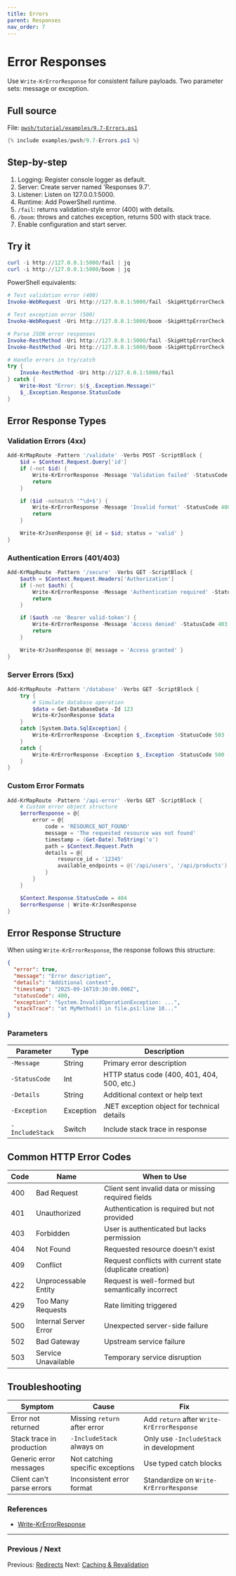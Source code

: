 ```yaml
---
title: Errors
parent: Responses
nav_order: 7
---
```


# Error Responses

Use `Write-KrErrorResponse` for consistent failure payloads. Two parameter sets: message or exception.

## Full source

File: [`pwsh/tutorial/examples/9.7-Errors.ps1`][9.7-Errors.ps1]

```powershell
{% include examples/pwsh/9.7-Errors.ps1 %}
```

## Step-by-step

1. Logging: Register console logger as default.
2. Server: Create server named 'Responses 9.7'.
3. Listener: Listen on 127.0.0.1:5000.
4. Runtime: Add PowerShell runtime.
5. `/fail`: returns validation-style error (400) with details.
6. `/boom`: throws and catches exception, returns 500 with stack trace.
7. Enable configuration and start server.

## Try it

```powershell
curl -i http://127.0.0.1:5000/fail | jq
curl -i http://127.0.0.1:5000/boom | jq
```

PowerShell equivalents:

```powershell
# Test validation error (400)
Invoke-WebRequest -Uri http://127.0.0.1:5000/fail -SkipHttpErrorCheck | Select-Object StatusCode, Content

# Test exception error (500)
Invoke-WebRequest -Uri http://127.0.0.1:5000/boom -SkipHttpErrorCheck | Select-Object StatusCode, Content

# Parse JSON error responses
Invoke-RestMethod -Uri http://127.0.0.1:5000/fail -SkipHttpErrorCheck
Invoke-RestMethod -Uri http://127.0.0.1:5000/boom -SkipHttpErrorCheck

# Handle errors in try/catch
try {
    Invoke-RestMethod -Uri http://127.0.0.1:5000/fail
} catch {
    Write-Host "Error: $($_.Exception.Message)"
    $_.Exception.Response.StatusCode
}
```

## Error Response Types

### Validation Errors (4xx)

```powershell
Add-KrMapRoute -Pattern '/validate' -Verbs POST -ScriptBlock {
    $id = $Context.Request.Query['id']
    if (-not $id) {
        Write-KrErrorResponse -Message 'Validation failed' -StatusCode 400 -Details 'id parameter is required'
        return
    }

    if ($id -notmatch '^\d+$') {
        Write-KrErrorResponse -Message 'Invalid format' -StatusCode 400 -Details 'id must be a number'
        return
    }

    Write-KrJsonResponse @{ id = $id; status = 'valid' }
}
```

### Authentication Errors (401/403)

```powershell
Add-KrMapRoute -Pattern '/secure' -Verbs GET -ScriptBlock {
    $auth = $Context.Request.Headers['Authorization']
    if (-not $auth) {
        Write-KrErrorResponse -Message 'Authentication required' -StatusCode 401 -Details 'Missing Authorization header'
        return
    }

    if ($auth -ne 'Bearer valid-token') {
        Write-KrErrorResponse -Message 'Access denied' -StatusCode 403 -Details 'Invalid or expired token'
        return
    }

    Write-KrJsonResponse @{ message = 'Access granted' }
}
```

### Server Errors (5xx)

```powershell
Add-KrMapRoute -Pattern '/database' -Verbs GET -ScriptBlock {
    try {
        # Simulate database operation
        $data = Get-DatabaseData -Id 123
        Write-KrJsonResponse $data
    }
    catch [System.Data.SqlException] {
        Write-KrErrorResponse -Exception $_.Exception -StatusCode 503 -Message 'Database unavailable' -IncludeStack
    }
    catch {
        Write-KrErrorResponse -Exception $_.Exception -StatusCode 500 -Message 'Internal server error' -IncludeStack
    }
}
```

### Custom Error Formats

```powershell
Add-KrMapRoute -Pattern '/api-error' -Verbs GET -ScriptBlock {
    # Custom error object structure
    $errorResponse = @{
        error = @{
            code = 'RESOURCE_NOT_FOUND'
            message = 'The requested resource was not found'
            timestamp = (Get-Date).ToString('o')
            path = $Context.Request.Path
            details = @{
                resource_id = '12345'
                available_endpoints = @('/api/users', '/api/products')
            }
        }
    }

    $Context.Response.StatusCode = 404
    $errorResponse | Write-KrJsonResponse
}
```

## Error Response Structure

When using `Write-KrErrorResponse`, the response follows this structure:

```json
{
  "error": true,
  "message": "Error description",
  "details": "Additional context",
  "timestamp": "2025-09-16T10:30:00.000Z",
  "statusCode": 400,
  "exception": "System.InvalidOperationException: ...",
  "stackTrace": "at MyMethod() in file.ps1:line 10..."
}
```

### Parameters

| Parameter | Type | Description |
|-----------|------|-------------|
| `-Message` | String | Primary error description |
| `-StatusCode` | Int | HTTP status code (400, 401, 404, 500, etc.) |
| `-Details` | String | Additional context or help text |
| `-Exception` | Exception | .NET exception object for technical details |
| `-IncludeStack` | Switch | Include stack trace in response |

## Common HTTP Error Codes

| Code | Name | When to Use |
|------|------|-------------|
| 400 | Bad Request | Client sent invalid data or missing required fields |
| 401 | Unauthorized | Authentication is required but not provided |
| 403 | Forbidden | User is authenticated but lacks permission |
| 404 | Not Found | Requested resource doesn't exist |
| 409 | Conflict | Request conflicts with current state (duplicate creation) |
| 422 | Unprocessable Entity | Request is well-formed but semantically incorrect |
| 429 | Too Many Requests | Rate limiting triggered |
| 500 | Internal Server Error | Unexpected server-side failure |
| 502 | Bad Gateway | Upstream service failure |
| 503 | Service Unavailable | Temporary service disruption |

## Troubleshooting

| Symptom | Cause | Fix |
|---------|-------|-----|
| Error not returned | Missing `return` after error | Add `return` after `Write-KrErrorResponse` |
| Stack trace in production | `-IncludeStack` always on | Only use `-IncludeStack` in development |
| Generic error messages | Not catching specific exceptions | Use typed catch blocks |
| Client can't parse errors | Inconsistent error format | Standardize on `Write-KrErrorResponse` |

### References

- [Write-KrErrorResponse](/pwsh/cmdlets/Write-KrErrorResponse)

---

### Previous / Next

Previous: [Redirects](./6.Redirects)
Next: [Caching & Revalidation](./8.Caching)

[9.7-Errors.ps1]: /pwsh/tutorial/examples/9.7-Errors.ps1
